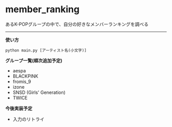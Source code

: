 # member_ranking  

あるK-POPグループの中で、自分の好きなメンバーランキングを調べる

---
**使い方**

`python main.py [アーティスト名(小文字)]`


**グループ一覧(順次追加予定)**
- aespa
- BLACKPINK
- fromis_9
- izone
- SNSD (Girls' Generation)
- TWICE

**今後実装予定**
- 入力のリトライ